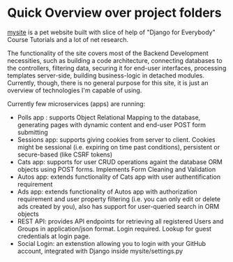 # Quick Overview over project folders
<p><a href="https://arsenychebyshev.pythonanywhere.com/">mysite<a> is a pet website built with slice of help of "Django for Everybody" Course Tutorials and a lot of net research.</p>
<p>The functionality of the site covers most of the Backend Development necessities,
such as building a code architecture, connecting databases to the controllers,
filtering data, securing it for end-user interfaces, processing templates server-side,
building business-logic in detached modules. Currently, though, there is no general purpose for this site, it is just an overview of technologies I'm capable of using.</p>
<p>Currently few microservices (apps) are running:</p>
<ul>
  <li>Polls app : supports Object Relational Mapping to the database, generating pages with dynamic content and end-user POST form submitting </li>
  <li>Sessions app: supports giving cookies from server to client. Cookies might be sessional (i.e. expiring on time past conditions),
    persistent or secure-based (like CSRF tokens)</li>
  <li>Cats app: supports for user CRUD operations againt the database ORM objects using POST forms. Implements Form Cleaning and Validation</li>
  <li>Autos app: extends functionality of Cats app with user authentification requirement</li>
  <li>Ads app: extends functionality of Autos app with authorization requirement and user property filtering (i.e. you can only edit or delete ads created by you), also has support for user-queried search in ORM objects</li>
  <li>REST API: provides API endpoints for retrieving all registered Users and Groups in application/json format. Login required. Lookup for guest credentials at login page.
  <li>Social Login: an extenstion allowing you to login with your GitHub account, integrated with Django inside mysite/settings.py</li>
</ul>

